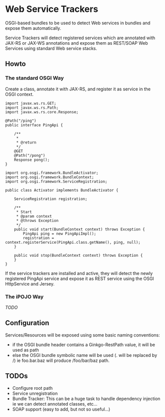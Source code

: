 # Web Service Trackers

OSGI-based bundles to be used to detect Web services in bundles and expose them automatically.

Service Trackers will detect registered services which are annotated with JAX-RS or JAX-WS annotations and expose them as REST/SOAP Web Services using standard Web service stacks.

## Howto

### The standard OSGI Way

Create a class, annotate it with JAX-RS, and register it as service in the OSGI context.

```
import javax.ws.rs.GET;
import javax.ws.rs.Path;
import javax.ws.rs.core.Response;

@Path("/ping")
public interface PingApi {

    /**
     *
     * @return
     */
    @GET
    @Path("/pong")
    Response pong();
}
```

```
import org.osgi.framework.BundleActivator;
import org.osgi.framework.BundleContext;
import org.osgi.framework.ServiceRegistration;

public class Activator implements BundleActivator {

    ServiceRegistration registration;

    /**
     * Start
     * @param context
     * @throws Exception
     */
    public void start(BundleContext context) throws Exception {
        PingApi ping = new PingApiImpl();
        registration = context.registerService(PingApi.class.getName(), ping, null);
    }

    public void stop(BundleContext context) throws Exception {
    }
}
```

If the service trackers are installed and active, they will detect the newly registered PingApi service and expose it as REST service using the OSGI HttpService and Jersey.

### The iPOJO Way

*TODO*

## Configuration

Services/Resources will be exposed using some basic naming conventions:

- if the OSGI bundle header contains a Ginkgo-RestPath value, it will be used as path
- else the OSGI bundle symbolic name will be used (. will be replaced by /) ie foo.bar.baz will produce /foo/bar/baz path.

## TODOs

- Configure root path
- Service unregistration
- Bundle Tracker: This can be a huge task to handle dependency injection ie we can detect annotated classes, etc...
- SOAP support (easy to add, but not so useful...)

